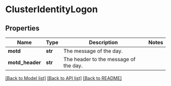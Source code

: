 # ClusterIdentityLogon

## Properties
Name | Type | Description | Notes
------------ | ------------- | ------------- | -------------
**motd** | **str** | The message of the day. | 
**motd_header** | **str** | The header to the message of the day. | 

[[Back to Model list]](../README.md#documentation-for-models) [[Back to API list]](../README.md#documentation-for-api-endpoints) [[Back to README]](../README.md)


